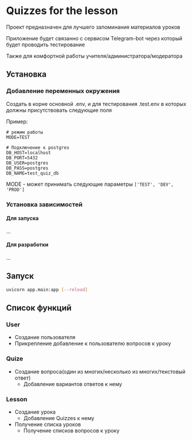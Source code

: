 # Quizzes for the lesson

Проект предназначен для лучшего запоминания материалов уроков

Приложение будет связанно с сервисом Telegram-bot через который будет проводить тестирование

Также  для комфортной работы учителя/администратора/модератора

## Установка
### Добавление переменных окружения
Создать в корне основной .env, и для тестирования .test.env в которых должны присутствовать следующие поля

Пример:
```dotenv
# режим работы
MODE=TEST

# Подключение к postgres
DB_HOST=localhost
DB_PORT=5432
DB_USER=postgres
DB_PASS=postgres
DB_NAME=test_quiz_db
```
MODE - может принимать следующие параметры `['TEST', 'DEV', 'PROD']`

### Установка зависимостей
#### Для запуска
...
#### Для разработки
...

## Запуск
```bash
uvicorn app.main:app [--reload]
```

## Список функций
### User
- Создание пользователя
- Прикрепление добавление к пользователю вопросов к уроку

### Quize
- Создание вопроса(один из многих/несколько из многих/текстовый ответ)
  - Добавление вариантов ответов к нему

### Lesson
- Создание урока
  - Добавление Quizzes к нему
- Получение списка уроков
  - Получение списков вопросов к уроку